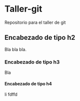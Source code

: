 # Taller-git

Repositorio para el taller de git

## Encabezado de tipo h2 

Bla bla bla.

### Encabezado de tipo h3

Bla

#### Encabezado de tipo h4
li fdffd